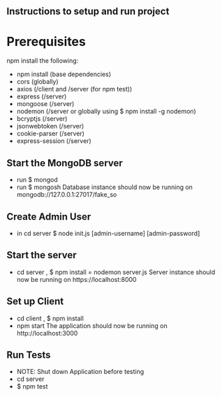 ## Instructions to setup and run project
# Prerequisites 
npm install the following:
- npm install (base dependencies)
- cors (globally)
- axios (/client and /server (for npm test))
- express (/server)
- mongoose (/server)
- nodemon (/server or globally using $ npm install -g nodemon)
- bcryptjs (/server)
- jsonwebtoken (/server)
- cookie-parser (/server)
- express-session (/server)
## Start the MongoDB server
- run $ mongod 
- run $ mongosh
Database instance should now be running on mongodb://127.0.0.1:27017/fake_so
## Create Admin User
- in cd server $ node init.js [admin-username] [admin-password]
## Start the server
- cd server , $ npm install
= nodemon server.js
Server instance should now be running on https://localhost:8000
## Set up Client
- cd client , $ npm install
- npm start
The application should now be running on http://localhost:3000
## Run Tests
- NOTE: Shut down Application before testing
- cd server
- $ npm test
